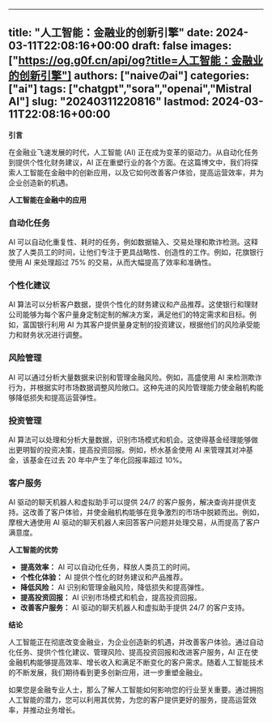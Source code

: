
---
title: "人工智能：金融业的创新引擎"
date: 2024-03-11T22:08:16+00:00
draft: false
images: ["https://og.g0f.cn/api/og?title=人工智能：金融业的创新引擎"]
authors: ["naiveのai"]
categories: ["ai"]
tags: ["chatgpt","sora","openai","Mistral AI"]
slug: "20240311220816"
lastmod: 2024-03-11T22:08:16+00:00
---
**引言**

在金融业飞速发展的时代，人工智能 (AI) 正在成为变革的驱动力。从自动化任务到提供个性化财务建议，AI 正在重塑行业的各个方面。在这篇博文中，我们将探索人工智能在金融中的创新应用，以及它如何改善客户体验，提高运营效率，并为企业创造新的机遇。

**人工智能在金融中的应用**

### 自动化任务

AI 可以自动化重复性、耗时的任务，例如数据输入、交易处理和欺诈检测。这释放了人类员工的时间，让他们专注于更具战略性、创造性的工作。例如，花旗银行使用 AI 来处理超过 75% 的交易，从而大幅提高了效率和准确性。

### 个性化建议

AI 算法可以分析客户数据，提供个性化的财务建议和产品推荐。这使银行和理财公司能够为每个客户量身定制定制的解决方案，满足他们的特定需求和目标。例如，富国银行利用 AI 为其客户提供量身定制的投资建议，根据他们的风险承受能力和财务状况进行调整。

### 风险管理

AI 可以通过分析大量数据来识别和管理金融风险。例如，高盛使用 AI 来检测欺诈行为，并根据实时市场数据调整风险敞口。这种先进的风险管理能力使金融机构能够降低损失和提高运营弹性。

### 投资管理

AI 算法可以处理和分析大量数据，识别市场模式和机会。这使得基金经理能够做出更明智的投资决策，提高投资回报。例如，桥水基金使用 AI 来管理其对冲基金，该基金在过去 20 年中产生了年化回报率超过 10%。

### 客户服务

AI 驱动的聊天机器人和虚拟助手可以提供 24/7 的客户服务，解决查询并提供支持。这改善了客户体验，并使金融机构能够在竞争激烈的市场中脱颖而出。例如，摩根大通使用 AI 驱动的聊天机器人来回答客户问题并处理交易，从而提高了客户满意度。

**人工智能的优势**

* **提高效率：** AI 可以自动化任务，释放人类员工的时间。
* **个性化体验：** AI 提供个性化的财务建议和产品推荐。
* **降低风险：** AI 识别和管理金融风险，降低损失和提高弹性。
* **提高投资回报：** AI 识别市场模式和机会，提高投资回报。
* **改善客户服务：** AI 驱动的聊天机器人和虚拟助手提供 24/7 的客户支持。

**结论**

人工智能正在彻底改变金融业，为企业创造新的机遇，并改善客户体验。通过自动化任务、提供个性化建议、管理风险、提高投资回报和改进客户服务，AI 正在使金融机构能够提高效率、增长收入和满足不断变化的客户需求。随着人工智能技术的不断发展，我们期待看到更多创新应用，进一步重塑金融业。

如果您是金融专业人士，那么了解人工智能如何影响您的行业至关重要。通过拥抱人工智能的潜力，您可以利用其优势，为您的客户提供更好的服务，提高运营效率，并推动业务增长。